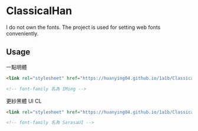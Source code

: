 # ClassicalHan
I do not own the fonts. The project is used for setting web fonts conveniently.

## Usage
一點明體
```html
<link rel="stylesheet" href="https://huanying04.github.io/1a1b/ClassicalHan/I.MingSerif.css">

<!-- font-family 名為 IMing -->
```

更紗黑體 UI CL
```html
<link rel="stylesheet" href="https://huanying04.github.io/1a1b/ClassicalHan/SarasaUI.css">

<!-- font-family 名為 SarasaUI -->
```